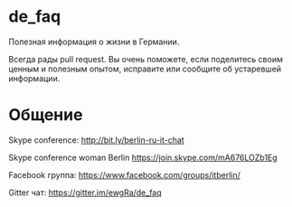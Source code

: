 # de_faq

Полезная информация о жизни в Германии.

Всегда рады pull request. Вы очень поможете, если поделитесь своим ценным и полезным опытом, исправите или сообщите об устаревшей информации.

# Общение

Skype conference: http://bit.ly/berlin-ru-it-chat

Skype conference woman Berlin  https://join.skype.com/mA676LOZb1Eg

Facebook группа: https://www.facebook.com/groups/itberlin/

Gitter чат: https://gitter.im/ewgRa/de_faq
